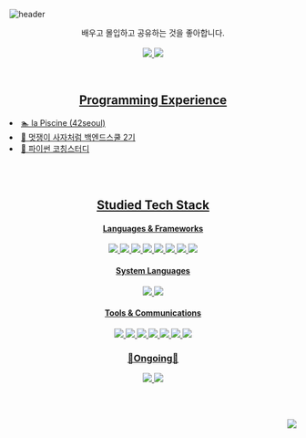 ![header](https://capsule-render.vercel.app/api?type=transparent&text=Welcome&desc=Here%20is%20Dohyun's%20Github&descAlignY=80&descAlign=60&height=100&fontColor=00cec8&fontSize=60)

<p align = "center"> 배우고 몰입하고 공유하는 것을 좋아합니다.
<br><br>
<a href="dohyunre702@gmail.com"><img src ="https://img.shields.io/badge/Gmail-EA4335?style=flat-square&logo=Gmail&logoColor=white">
<a href="https://yozm.wishket.com/magazine/detail/1856/"><img src = "https://img.shields.io/badge/YozmIt-6B16EE?style=flat-square">
</p>

<br>
<h2 align="center"><b> Programming Experience </b></h2>
<p>
<li> 🏊 la Piscine (42seoul) </li>
<li> 🦁 멋쟁이 사자처럼 백엔드스쿨 2기 </li>
<li> 📘 파이썬 코칭스터디 </li>
</p>

<br><br>
<h2 align="center"><b> Studied Tech Stack </b></h2>
<h4 align="center"> Languages & Frameworks </h4>
<p align="center">
<img src ="https://img.shields.io/badge/HTML5-E34F26?style=flat-square&logo=HTML5&logoColor=white">
<img src ="https://img.shields.io/badge/CSS3-1572B6?style=flat-square&logo=CSS3&logoColor=white">
<img src ="https://img.shields.io/badge/Python-3776AB?style=flat-square&logo=Python&logoColor=white">
<img src ="https://img.shields.io/badge/Java-FFFFFF?style=flat-square&logo=OpenJDK&logoColor=black">
<img src ="https://img.shields.io/badge/MySQL-4479A1?style=flat-square&logo=MySQL&logoColor=white">
<img src ="https://img.shields.io/badge/Django-092E20?style=flat-square&logo=Django&logoColor=white">
<img src ="https://img.shields.io/badge/Spring Boot-6DB33F?style=flat-square&logo=Spring Boot&logoColor=white">
<img src = "https://img.shields.io/badge/Spring Rest Docs-6DB33F?style=flat-square&logoColor=white">
</p>

<h4 align="center"> System Languages </h4>
<p align="center">
<img src ="https://img.shields.io/badge/LINUX-FCC624?style=flat-square&logo=LINUX&logoColor=black">
<img src ="https://img.shields.io/badge/Vim-019733?style=flat-square&logo=Vim&logoColor=white">
</p>

<h4 align="center"> Tools & Communications </h4>
<p align="center">
<img src ="https://img.shields.io/badge/IntelliJ-000000?style=flat-square&logo=IntelliJ IDEA&logoColor=white">
<img src ="https://img.shields.io/badge/VSCode-007ACC?style=flat-square&logo=Visual Studio Code&logoColor=white">
<img src ="https://img.shields.io/badge/GitHub-181717?style=flat-square&logo=GitHub&logoColor=white">
<img src ="https://img.shields.io/badge/GitLab-FC6D26?style=flat-square&logo=GitLab&logoColor=white">
<img src ="https://img.shields.io/badge/Slack-4A154B?style=flat-square&logo=Slack&logoColor=white">
<img src ="https://img.shields.io/badge/Discord-5865F2?style=flat-square&logo=Discord&logoColor=white">
<img src ="https://img.shields.io/badge/Notion-000000?style=flat-square&logo=Notion&logoColor=white">
</p>

<h3 align="center"><b> 🌱Ongoing🌱 </b></h3>
<p align="center">
<img src = "https://img.shields.io/badge/Computer Science-40AEF0?style=flat-square">
<img src = "https://img.shields.io/badge/Algorithm-ED2761?style=flat-square">
</p>

<br><br>
<p align="right"><a href="https://hits.seeyoufarm.com"><img src="https://hits.seeyoufarm.com/api/count/incr/badge.svg?url=https%3A%2F%2Fgithub.com%2Fdohyunre702%2Fhit-counter&count_bg=%2379C83D&title_bg=%23555555&icon=&icon_color=%23E7E7E7&title=hits&edge_flat=true"/></a></p>


<!--
**dohyunre702/dohyunre702** is a ✨ _special_ ✨ repository because its `README.md` (this file) appears on your GitHub profile.

Here are some ideas to get you started:

- 🔭 I’m currently working on ...
- 🌱 I’m currently learning ...
- 👯 I’m looking to collaborate on ...
- 🤔 I’m looking for help with ...
- 💬 Ask me about ...
- 📫 How to reach me: ...
- 😄 Pronouns: ...
- ⚡ Fun fact: ...
-->
